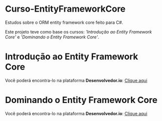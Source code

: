 # Curso-EntityFrameworkCore
Estudos sobre o ORM entity framework core feito para C#.

Este projeto teve como base os cursos: *'Introdução ao Entity Framework Core'* e *'Dominando o Entity Framework Core'*.

# Introdução ao Entity Framework Core
Você poderá encontra-lo na plataforma **Desenvolvedor.io**: [Clique aqui](https://desenvolvedor.io/curso-online-introducao-entity-framework-core)

# Dominando o Entity Framework Core
Você poderá encontra-lo na plataforma **Desenvolvedor.io**: [Clique aqui](https://desenvolvedor.io/curso-online-dominando-o-entity-framework-core)
